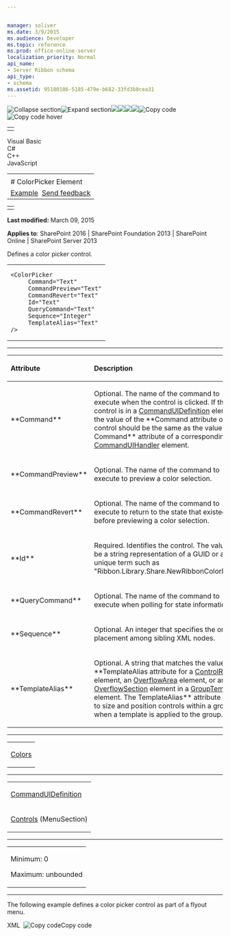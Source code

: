```yaml
---


manager: soliver
ms.date: 3/9/2015
ms.audience: Developer
ms.topic: reference
ms.prod: office-online-server
localization_priority: Normal
api_name:
- Server Ribbon schema
api_type:
- schema
ms.assetid: 95180186-5185-479e-b682-33fd3b8cea31
---
```


![Collapse
section](../icons/collapse_all.gif "Collapse section")![Expand
section](../icons/expand_all.gif "Expand section")![](../icons/collapse_all.gif)![](../icons/expand_all.gif)![](../icons/dropdown.gif)![](../icons/dropdownHover.gif)![Copy
code](../icons/copycode.gif "Copy code")![Copy code
hover](../icons/copycodeHighlight.gif "Copy code hover")
<table>
<tbody>
<tr class="odd">
<td align="left"></td>
</tr>
</tbody>
</table>

Visual Basic  
C\#  
C++  
JavaScript  

<table>
<tbody>
<tr class="odd">
<td align="left"><span id="runningHeaderText"></span></td>
</tr>
<tr class="even">
<td align="left"># ColorPicker Element</td>
</tr>
<tr class="odd">
<td align="left"><a href="#exampleToggle">Example</a>  <span id="headfeedbackarea" class="feedbackhead"><a href="javascript:SubmitFeedback(&#39;docthis@Microsoft.com&#39;,&#39;&#39;,&#39;&#39;,&#39;&#39;,&#39;1.0.18082.1225&#39;,&#39;%0\dThank%20you%20for%20your%20feedback.%20The%20developer%20writing%20teams%20use%20your%20feedback%20to%20improve%20documentation.%20While%20we%20are%20reviewing%20your%20feedback,%20we%20may%20send%20you%20e-mail%20to%20ask%20for%20clarification%20or%20feedback%20on%20a%20solution.%20We%20do%20not%20use%20your%20e-mail%20address%20for%20any%20other%20purpose%20and%20we%20delete%20it%20after%20we%20finish%20our%20review.%0\AFor%20further%20information%20about%20the%20privacy%20policies%20of%20Microsoft,%20please%20see%20http://privacy.microsoft.com/en-us/default.aspx.%0\A%0\d&#39;,&#39;Customer%20feedback&#39;);">Send feedback</a></span></td>
</tr>
</tbody>
</table>

<table>
<colgroup>
<col width="100%" />
</colgroup>
<tbody>
<tr class="odd">
<td align="left"></td>
</tr>
</tbody>
</table>

**Last modified:** March 09, 2015

**Applies to**: SharePoint 2016 | SharePoint Foundation 2013 |
SharePoint Online | SharePoint Server 2013

Defines a color picker control.

<span codelanguage="other"></span>
<table>
<colgroup>
<col width="100%" />
</colgroup>
<tbody>
<tr class="odd">
<td align="left"><pre><code>&lt;ColorPicker
     Command=&quot;Text&quot;
     CommandPreview=&quot;Text&quot;
     CommandRevert=&quot;Text&quot;
     Id=&quot;Text&quot;
     QueryCommand=&quot;Text&quot;
     Sequence=&quot;Integer&quot;
     TemplateAlias=&quot;Text&quot;
/&gt;</code></pre></td>
</tr>
</tbody>
</table>


-----------------------------------------------------------------------------------------------------------------------------------------------------------------------------------------------

<table>
<colgroup>
<col width="50%" />
<col width="50%" />
</colgroup>
<thead>
<tr class="header">
<th align="left"><p>Attribute</p></th>
<th align="left"><p>Description</p></th>
</tr>
</thead>
<tbody>
<tr class="odd">
<td align="left"><p>**Command**</p></td>
<td align="left"><p>Optional. The name of the command to execute when the control is clicked. If the control is in a <a href="commanduidefinition-element.htm">CommandUIDefinition</a> element, the value of the **Command</span> attribute of the control should be the same as the value of the <span class="keyword">Command** attribute of a corresponding <a href="commanduihandler-element.htm">CommandUIHandler</a> element.</p></td>
</tr>
<tr class="even">
<td align="left"><p>**CommandPreview**</p></td>
<td align="left"><p>Optional. The name of the command to execute to preview a color selection.</p></td>
</tr>
<tr class="odd">
<td align="left"><p>**CommandRevert**</p></td>
<td align="left"><p>Optional. The name of the command to execute to return to the state that existed before previewing a color selection.</p></td>
</tr>
<tr class="even">
<td align="left"><p>**Id**</p></td>
<td align="left"><p>Required. Identifies the control. The value can be a string representation of a GUID or a unique term such as &quot;Ribbon.Library.Share.NewRibbonColorPicker&quot;.</p></td>
</tr>
<tr class="odd">
<td align="left"><p>**QueryCommand**</p></td>
<td align="left"><p>Optional. The name of the command to execute when polling for state information.</p></td>
</tr>
<tr class="even">
<td align="left"><p>**Sequence**</p></td>
<td align="left"><p>Optional. An integer that specifies the order of placement among sibling XML nodes.</p></td>
</tr>
<tr class="odd">
<td align="left"><p>**TemplateAlias**</p></td>
<td align="left"><p>Optional. A string that matches the value of the **TemplateAlias</span> attribute for a <a href="controlref-element.htm">ControlRef</a> element, an <a href="overflowarea-element.htm">OverflowArea</a> element, or an <a href="overflowsection-element.htm">OverflowSection</a> element in a <a href="grouptemplate-element.htm">GroupTemplate</a> element. The <span class="keyword">TemplateAlias** attribute is used to size and position controls within a group when a template is applied to the group.</p></td>
</tr>
</tbody>
</table>


---------------------------------------------------------------------------------------------------------------------------------------------------------------------------------------------------

<table>
<colgroup>
<col width="100%" />
</colgroup>
<tbody>
<tr class="odd">
<td align="left"><p><a href="colors-element.htm">Colors</a></p></td>
</tr>
</tbody>
</table>


----------------------------------------------------------------------------------------------------------------------------------------------------------------------------------------------------

<table>
<colgroup>
<col width="100%" />
</colgroup>
<tbody>
<tr class="odd">
<td align="left"><p><a href="commanduidefinition-element.htm">CommandUIDefinition</a></p></td>
</tr>
<tr class="even">
<td align="left"><p><a href="controls-element-menusection.htm">Controls</a> (MenuSection)</p></td>
</tr>
</tbody>
</table>


------------------------------------------------------------------------------------------------------------------------------------------------------------------------------------------------

<table>
<colgroup>
<col width="100%" />
</colgroup>
<tbody>
<tr class="odd">
<td align="left"><p>Minimum: 0</p>
<p>Maximum: unbounded</p></td>
</tr>
</tbody>
</table>


------------------------------------------------------------------------------------------------------------------------------------------------------------------------------------------

The following example defines a color picker control as part of a flyout
menu.

<span codelanguage="xmlLang"></span>
XML 
<span class="copyCode" onclick="CopyCode(this)"
onkeypress="CopyCode_CheckKey(this, event)"
onmouseover="ChangeCopyCodeIcon(this)"
onmouseout="ChangeCopyCodeIcon(this)" tabindex="0">![Copy
code](../icons/copycode.gif "Copy code")Copy code</span>
    <CommandUIDefinition
      Location="Ribbon.ListItem.Workflow.Controls._children">
      <FlyoutAnchor
        Id="Ribbon.ListItem.Workflow.Controls.CPFlyout"
        Sequence="130"
        Alt="Ribbon.ListItem.Workflow.Controls.CPFlyout_ALT"
        LabelText="ColorPickerFlyout"
        Command="Ribbon.ListItem.Workflow.Controls.CPFlyout_CMD"
        PopulateDynamically="false"
        PopulateOnlyOnce="true"
        PopulateQueryCommand="Ribbon.ListItem.Workflow.Controls.CPFlyout_Query_CMD"
        TemplateAlias="o2"
        Image16by16="/_layouts/$Resources:core,Language;/images/formatmap32x32.png"
        Image16by16Class="formatmap16x16_Permissions16"
        Image32by32="/_layouts/$Resources:core,Language;/images/formatmap32x32.png"
        Image32by32Class="formatmap32x32_Permissions32"
        ToolTipTitle="$Resources:core,HighlightColorAlt;"
        ToolTipDescription="$Resources:core,cui_STT_HighlightColor;">
        <Menu Id='Ribbon.ListItem.Workflow.Controls.CPFlyout.Menu'>
          <MenuSection
            Id="Ribbon.ListItem.Workflow.Controls.CPFlyout.Menu.MenuSection"
            Title="Custom ColorPicker">
            <Controls Id="Ribbon.ListItem.Workflow.Controls.CPFlyout.Menu.MenuSection.Controls">
              <ColorPicker
                Id="Ribbon.ListItem.Workflow.Controls.CPFlyout.Menu.MenuSection.ColorPicker"
                Command="Ribbon.ListItem.Workflow.Controls.CPFlyout.Menu.MenuSection.ColorPicker_CMD"
                CommandPreview="Ribbon.ListItem.Workflow.Controls.CPFlyout.Menu.MenuSection.ColorPicker_PRE_CMD"
                CommandRevert="Ribbon.ListItem.Workflow.Controls.CPFlyout.Menu.MenuSection.ColorPicker_REV_CMD" >
                <Colors>
                  <Color Title='Light 1' Style='ms-rteThemeBackColor-1-0' DisplayColor='#ffffff' />
                  <Color Title='Dark 1' Style='ms-rteThemeBackColor-2-0' DisplayColor='#000000' />
                  <Color Title='Light 2' Style='ms-rteThemeBackColor-3-0' DisplayColor='#e9f5fa' />
                  <Color Title='Dark 2' Style='ms-rteThemeBackColor-4-0' DisplayColor='#33557b' />
                  <Color Title='Accent 1' Style='ms-rteThemeBackColor-5-0' DisplayColor='#00adee' />
                  <Color Title='Accent 2' Style='ms-rteThemeBackColor-6-0' DisplayColor='#ec008c' />
                  <Color Title='Accent 3' Style='ms-rteThemeBackColor-7-0' DisplayColor='#1d71b6' />
                  <Color Title='Accent 4' Style='ms-rteThemeBackColor-8-0' DisplayColor='#fd9f08' />
                  <Color Title='Accent 5' Style='ms-rteThemeBackColor-9-0' DisplayColor='#62ce33' />
                  <Color Title='Accent 6' Style='ms-rteThemeBackColor-10-0' DisplayColor='#fae032' />
                  <Color Title='Light 1 Lightest' Style='ms-rteThemeBackColor-1-1' DisplayColor='#f2f2f2' />
                  <Color Title='Dark 1 Lightest' Style='ms-rteThemeBackColor-2-1' DisplayColor='#7f7f7f' />
                  <Color Title='Light 2 Lightest' Style='ms-rteThemeBackColor-3-1' DisplayColor='#c1e3f1' />
                  <Color Title='Dark 2 Lightest' Style='ms-rteThemeBackColor-4-1' DisplayColor='#cfddeb' />
                  <Color Title='Accent 1 Lightest' Style='ms-rteThemeBackColor-5-1' DisplayColor='#c8f0ff' />
                  <Color Title='Accent 2 Lightest' Style='ms-rteThemeBackColor-6-1' DisplayColor='#ffc8e8' />
                  <Color Title='Accent 3 Lightest' Style='ms-rteThemeBackColor-7-1' DisplayColor='#cbe3f6' />
                  <Color Title='Accent 4 Lightest' Style='ms-rteThemeBackColor-8-1' DisplayColor='#feebcd' />
                  <Color Title='Accent 5 Lightest' Style='ms-rteThemeBackColor-9-1' DisplayColor='#e0f5d6' />
                  <Color Title='Accent 6 Lightest' Style='ms-rteThemeBackColor-10-1' DisplayColor='#fef8d6' />
                  <Color Title='Light 1 Lighter' Style='ms-rteThemeBackColor-1-2' DisplayColor='#d8d8d8' />
                  <Color Title='Dark 1 Lighter' Style='ms-rteThemeBackColor-2-2' DisplayColor='#595959' />
                  <Color Title='Light 2 Lighter' Style='ms-rteThemeBackColor-3-2' DisplayColor='#86c8e3' />
                  <Color Title='Dark 2 Lighter' Style='ms-rteThemeBackColor-4-2' DisplayColor='#a0bad8' />
                  <Color Title='Accent 1 Lighter' Style='ms-rteThemeBackColor-5-2' DisplayColor='#92e1ff' />
                  <Color Title='Accent 2 Lighter' Style='ms-rteThemeBackColor-6-2' DisplayColor='#ff91d2' />
                  <Color Title='Accent 3 Lighter' Style='ms-rteThemeBackColor-7-2' DisplayColor='#97c7ee' />
                  <Color Title='Accent 4 Lighter' Style='ms-rteThemeBackColor-8-2' DisplayColor='#fed89c' />
                  <Color Title='Accent 5 Lighter' Style='ms-rteThemeBackColor-9-2' DisplayColor='#c0ebad' />
                  <Color Title='Accent 6 Lighter' Style='ms-rteThemeBackColor-10-2' DisplayColor='#fef8d6' />
                  <Color Title='Light 1 Medium' Style='ms-rteThemeBackColor-1-3' DisplayColor='#bfbfbf' />
                  <Color Title='Dark 1 Medium' Style='ms-rteThemeBackColor-2-3' DisplayColor='#3f3f3f' />
                  <Color Title='Light 2 Medium' Style='ms-rteThemeBackColor-3-3' DisplayColor='#2c98c4' />
                  <Color Title='Dark 2 Medium' Style='ms-rteThemeBackColor-4-3' DisplayColor='#7098c4' />
                  <Color Title='Accent 1 Medium' Style='ms-rteThemeBackColor-5-3' DisplayColor='#5bd2ff' />
                  <Color Title='Accent 2 Medium' Style='ms-rteThemeBackColor-6-3' DisplayColor='#ff5abc' />
                  <Color Title='Accent 3 Medium' Style='ms-rteThemeBackColor-7-3' DisplayColor='#64abe6' />
                  <Color Title='Accent 4 Medium' Style='ms-rteThemeBackColor-8-3' DisplayColor='#fdc56a' />
                  <Color Title='Accent 5 Medium' Style='ms-rteThemeBackColor-9-3' DisplayColor='#b9de8c' />
                  <Color Title='Accent 6 Medium' Style='ms-rteThemeBackColor-10-3' DisplayColor='#fcec84' />
                  <Color Title='Light 1 Darker' Style='ms-rteThemeBackColor-1-4' DisplayColor='#a5a5a5' />
                  <Color Title='Dark 1 Darker' Style='ms-rteThemeBackColor-2-4' DisplayColor='#262626' />
                  <Color Title='Light 2 Darker' Style='ms-rteThemeBackColor-3-4' DisplayColor='#164c62' />
                  <Color Title='Dark 2 Darker' Style='ms-rteThemeBackColor-4-4' DisplayColor='#26405c' />
                  <Color Title='Accent 1 Darker' Style='ms-rteThemeBackColor-5-4' DisplayColor='#0081b2' />
                  <Color Title='Accent 2 Darker' Style='ms-rteThemeBackColor-6-4' DisplayColor='#b10069' />
                  <Color Title='Accent 3 Darker' Style='ms-rteThemeBackColor-7-4' DisplayColor='#155488' />
                  <Color Title='Accent 4 Darker' Style='ms-rteThemeBackColor-8-4' DisplayColor='#c27801' />
                  <Color Title='Accent 5 Darker' Style='ms-rteThemeBackColor-9-4' DisplayColor='#499b25' />
                  <Color Title='Accent 6 Darker' Style='ms-rteThemeBackColor-10-4' DisplayColor='#dbbf05' />
                  <Color Title='Light 1 Darkest' Style='ms-rteThemeBackColor-1-5' DisplayColor='#7f7f7f' />
                  <Color Title='Dark 1 Darkest' Style='ms-rteThemeBackColor-2-5' DisplayColor='#0c0c0c' />
                  <Color Title='Light 2 Darkest' Style='ms-rteThemeBackColor-3-5' DisplayColor='#081e27' />
                  <Color Title='Dark 2 Darkest' Style='ms-rteThemeBackColor-4-5' DisplayColor='#192a3e' />
                  <Color Title='Accent 1 Darkest' Style='ms-rteThemeBackColor-5-5' DisplayColor='#005677' />
                  <Color Title='Accent 2 Darkest' Style='ms-rteThemeBackColor-6-5' DisplayColor='#760046' />
                  <Color Title='Accent 3 Darkest' Style='ms-rteThemeBackColor-7-5' DisplayColor='#0e385b' />
                  <Color Title='Accent 4 Darkest' Style='ms-rteThemeBackColor-8-5' DisplayColor='#815001' />
                  <Color Title='Accent 5 Darkest' Style='ms-rteThemeBackColor-9-5' DisplayColor='#316819' />
                  <Color Title='Accent 6 Darkest' Style='ms-rteThemeBackColor-10-5' DisplayColor='#927f03' />
                </Colors>
              </ColorPicker>
            </Controls>
          </MenuSection>
        </Menu>
      </FlyoutAnchor>
    </CommandUIDefinition>








